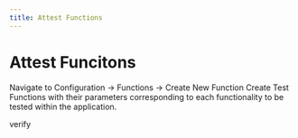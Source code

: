 ```yaml
---
title: Attest Functions
---
```

# Attest Funcitons

Navigate to Configuration -> Functions -> Create New Function
Create Test Functions with their parameters corresponding to each functionality to be tested within the application.

verify
